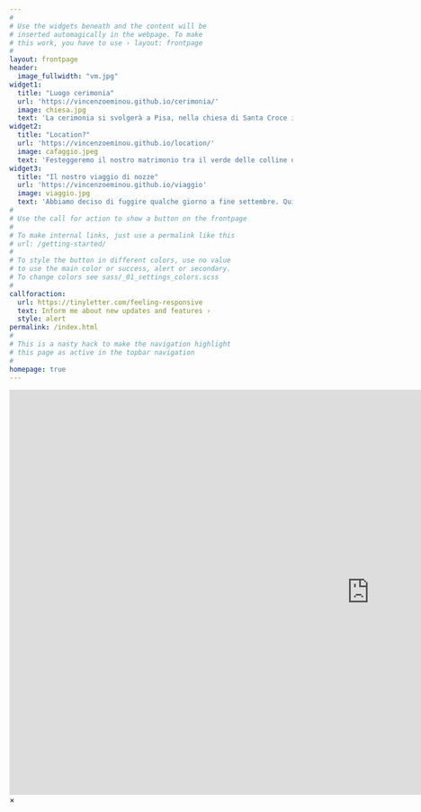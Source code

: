 ```yaml
---
#
# Use the widgets beneath and the content will be
# inserted automagically in the webpage. To make
# this work, you have to use › layout: frontpage
#
layout: frontpage
header:
  image_fullwidth: "vm.jpg"
widget1:
  title: "Luogo cerimonia"
  url: 'https://vincenzoeminou.github.io/cerimonia/'
  image: chiesa.jpg
  text: 'La cerimonia si svolgerà a Pisa, nella chiesa di Santa Croce in Fossabanda'
widget2:
  title: "Location?"
  url: 'https://vincenzoeminou.github.io/location/'
  image: cafaggio.jpeg
  text: 'Festeggeremo il nostro matrimonio tra il verde delle colline di San Miniato, presso l'Azienda Agricola e Agrituristica Cafaggio'
widget3:
  title: "Il nostro viaggio di nozze"
  url: 'https://vincenzoeminou.github.io/viaggio'
  image: viaggio.jpg
  text: 'Abbiamo deciso di fuggire qualche giorno a fine settembre. Qui puoi scoprire le tappe del nostro viaggio e, se vuoi, aiutarci a realizzare questo sogno'
#
# Use the call for action to show a button on the frontpage
#
# To make internal links, just use a permalink like this
# url: /getting-started/
#
# To style the button in different colors, use no value
# to use the main color or success, alert or secondary.
# To change colors see sass/_01_settings_colors.scss
#
callforaction:
  url: https://tinyletter.com/feeling-responsive
  text: Inform me about new updates and features ›
  style: alert
permalink: /index.html
#
# This is a nasty hack to make the navigation highlight
# this page as active in the topbar navigation
#
homepage: true
---
```


<div id="videoModal" class="reveal-modal large" data-reveal="">
  <div class="flex-video widescreen vimeo" style="display: block;">
    <iframe width="1280" height="720" src="https://www.youtube.com/embed/3b5zCFSmVvU" frameborder="0" allowfullscreen></iframe>
  </div>
  <a class="close-reveal-modal">&#215;</a>
</div>
